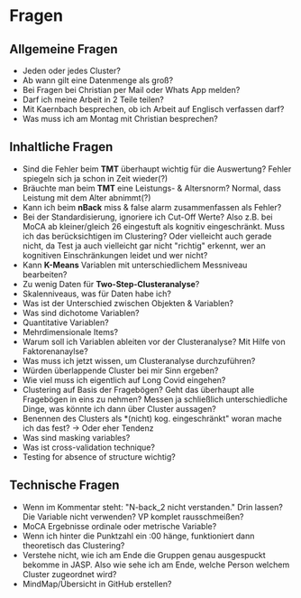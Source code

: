 # Fragen
## Allgemeine Fragen
- Jeden oder jedes Cluster?
- Ab wann gilt eine Datenmenge als groß?
- Bei Fragen bei Christian per Mail oder Whats App melden?
- Darf ich meine Arbeit in 2 Teile teilen?
- Mit Kaernbach besprechen, ob ich Arbeit auf Englisch verfassen darf?
- Was muss ich am Montag mit Christian besprechen?
## Inhaltliche Fragen
- Sind die Fehler beim **TMT** überhaupt wichtig für die Auswertung? Fehler spiegeln sich ja schon in Zeit wieder(?)
- Bräuchte man beim **TMT** eine Leistungs- & Altersnorm? Normal, dass Leistung mit dem Alter abnimmt(?)
- Kann ich beim **nBack** miss & false alarm zusammenfassen als Fehler?
- Bei der Standardisierung, ignoriere ich Cut-Off Werte? Also z.B. bei MoCA ab kleiner/gleich 26 eingestuft als kognitiv eingeschränkt. Muss ich das berücksichtigen im Clustering? Oder vielleicht auch gerade nicht, da Test ja auch vielleicht gar nicht "richtig" erkennt, wer an kognitiven Einschränkungen leidet und wer nicht?
- Kann **K-Means** Variablen mit unterschiedlichem Messniveau bearbeiten?
- Zu wenig Daten für **Two-Step-Clusteranalyse**?
- Skalenniveaus, was für Daten habe ich?
- Was ist der Unterschied zwischen Objekten & Variablen?
- Was sind dichotome Variablen?
- Quantitative Variablen?
- Mehrdimensionale Items?
- Warum soll ich Variablen ableiten vor der Clusteranalyse? Mit Hilfe von Faktorenanaylse?
- Was muss ich jetzt wissen, um Clusteranalyse durchzuführen?
- Würden überlappende Cluster bei mir Sinn ergeben?
- Wie viel muss ich eigentlich auf Long Covid eingehen?
- Clustering auf Basis der Fragebögen? Geht das überhaupt alle Fragebögen in eins zu nehmen? Messen ja schließlich unterschiedliche Dinge, was könnte ich dann über Cluster aussagen?
- Benennen des Clusters als *(nicht) kog. eingeschränkt" woran mache ich das fest? -> Oder eher Tendenz
- Was sind masking variables?
- Was ist cross-validation technique?
- Testing for absence of structure wichtig?
## Technische Fragen
- Wenn im Kommentar steht: "N-back_2 nicht verstanden." Drin lassen? Die Variable nicht verwenden? VP komplet rausschmeißen?
- MoCA Ergebnisse ordinale oder metrische Variable?
- Wenn ich hinter die Punktzahl ein :00 hänge, funktioniert dann theoretisch das Clustering?
- Verstehe nicht, wie ich am Ende die Gruppen genau ausgespuckt bekomme in JASP. Also wie sehe ich am Ende, welche Person welchem Cluster zugeordnet wird?
- MindMap/Übersicht in GitHub erstellen?
